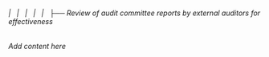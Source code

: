 ###### |   |   |   |   |   ├── Review of audit committee reports by external auditors for effectiveness

*Add content here*